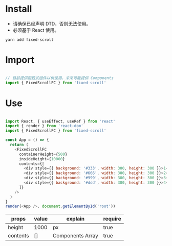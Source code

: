 

# Install

* 请确保已经声明 DTD，否则无法使用。
* 必须基于 React 使用。

```
yarn add fixed-scroll
```

# Import
```javascript

// 目前提供函数式组件以供使用，未来可能提供 Components 
import { FixedScrollFC } from 'fixed-scroll'
```


# Use
```javascript

import React, { useEffect, useRef } from 'react'
import { render } from 'react-dom'
import { FixedScrollFC } from 'fixed-scroll'

const App = () => {
  return (
    <FixedScrollFC
      containerHeight={500}
      insideHeight={10000}
      contents={[
        <div style={{ background: '#333', width: 300, height: 300 }}>1</div>,
        <div style={{ background: '#666', width: 300, height: 300 }}>2</div>,
        <div style={{ background: '#999', width: 300, height: 300 }}>3</div>,
        <div style={{ background: '#ddd', width: 300, height: 300 }}>4</div>,
      ]}
    />
  )
}
render(<App />, document.getElementById('root'))
```

| props    | value | explain          | require |
| -------- | ----- | ---------------- | ------- |
| height   | 1000  | px               | true    |
| contents | []    | Components Array | true    |
